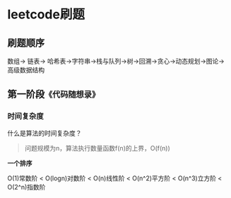 # leetcode刷题

## 刷题顺序

数组-> 链表-> 哈希表->字符串->栈与队列->树->回溯->贪心->动态规划->图论->高级数据结构


## 第一阶段`《代码随想录》`


### 时间复杂度

什么是算法的时间复杂度？

> 问题规模为n，算法执行数量函数f(n)的上界，O(f(n))

**一个排序**

O(1)常数阶 < O(logn)对数阶 < O(n)线性阶 < O(n^2)平方阶 < O(n^3)立方阶 < O(2^n)指数阶





